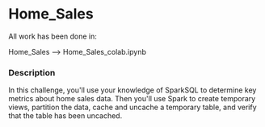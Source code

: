 # Home_Sales
All work has been done in:

Home_Sales --> Home_Sales_colab.ipynb 

### Description
In this challenge, you'll use your knowledge of SparkSQL to determine key metrics about home sales data. Then you'll use Spark to create temporary views, partition the data, cache and uncache a temporary table, and verify that the table has been uncached.
